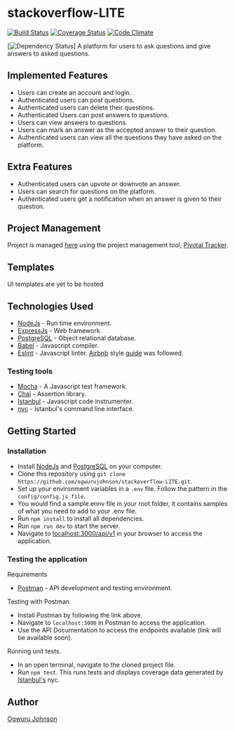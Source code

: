# stackoverflow-LITE

[![Build Status](https://travis-ci.org/ogwurujohnson/stackoverflow-LITE.svg?branch=master)](https://travis-ci.org/ogwurujohnson/stackoverflow-LITE)
[![Coverage Status](https://coveralls.io/repos/github/ogwurujohnson/stackoverflow-LITE/badge.svg?branch=master)](https://coveralls.io/github/ogwurujohnson/stackoverflow-LITE?branch=master)
[![Code Climate](https://codeclimate.com/github/codeclimate/codeclimate/badges/gpa.svg)](https://codeclimate.com/github/ogwurujohnson/stackoverflow-LITE)


[![Dependency Status](https://david-dm.org/ogwurujohnson/stackoverflow-LITE.svg)]
A platform for users to ask questions and give answers to asked questions.

## Implemented Features
* Users can create an account and login.
* Authenticated users can post questions.
* Authenticated users can delete their questions.
* Authenticated Users can post answers to questions.
* Users can view answers to questions.
* Users can mark an answer as the accepted answer to their question.
* Authenticated users can view all the questions they have asked on the platform.

## Extra Features
* Authenticated users can upvote or downvote an answer.
* Users can search for questions on the platform.
* Authenticated users get a notification when an answer is given to their question.


## Project Management
Project is managed [here](https://www.pivotaltracker.com/n/projects/2193169) using the project management tool, [Pivotal Tracker](https://www.pivotaltracker.com).

## Templates
UI templates are yet to be hosted

## Technologies Used
* [NodeJs](https://nodejs.org) - Run time environment.
* [ExpressJs](https://expressjs.com) - Web framework.
* [PostgreSQL](https://www.postgresql.org) - Object relational database.
* [Babel](https://babeljs.io) - Javascript compiler.
* [Eslint](https://eslint.org/) - Javascript linter. [Airbnb](https://www.npmjs.com/package/eslint-config-airbnb) style [guide](https://github.com/airbnb/javascript) was followed.

### Testing tools
* [Mocha](https://mochajs.org/) - A Javascript test framework.
* [Chai](http://chaijs.com) - Assertion library.
* [Istanbul](https://istanbul.js.org) - Javascript code instrumenter.
* [nyc](https://github.com/istanbuljs/nyc) - Istanbul's command line interface.

## Getting Started

### Installation
* Install [NodeJs](https://nodejs.org/en/download/) and [PostgreSQL](https://www.postgresql.org/download/) on your computer.
* Clone this repository using `git clone https://github.com/ogwurujohnson/stackoverflow-LITE.git`.
* Set up your environment variables in a `.env` file. Follow the pattern in the `config/config.js file`.
* You would find a sample.ennv file in your root folder, it contains samples of what you need to add to your .env file.
* Run `npm install` to install all dependencies.
* Run `npm run dev` to start the server.
* Navigate to [localhost:3000/api/v1](localhost:3000/api/v1) in your browser to access the application.

### Testing the application
Requirements
* [Postman](https://www.getpostman.com/) - API development and testing environment.

Testing with Postman
* Install Postman by following the link above.
* Navigate to `localhost:3000` in Postman to access the application.
* Use the API Documentation to access the endpoints available (link will be available soon).

Running unit tests.
* In an open terminal, navigate to the cloned project file.
* Run `npm test`. This runs tests and displays coverage data generated by [Istanbul's](https://istanbul.js.org) nyc.


## Author
[Ogwuru Johnson](https://www.github.com/ogwurujohnson)

